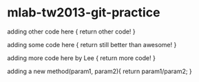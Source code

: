 mlab-tw2013-git-practice
========================

adding other code here
{
	return other code!
}

adding some code here
{
	return still better than awesome!
}

adding more code here by Lee
{
	return more code!
}

adding a new method(param1, param2){
	return param1/param2;
}



